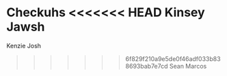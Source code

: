Checkuhs
<<<<<<< HEAD
Kinsey
Jawsh
=======
Kenzie
Josh
>>>>>>> 6f829f210a9e5de0f46adf033b838693bab7e7cd
Sean
Marcos
